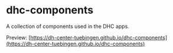 # dhc-components
A collection of components used in the DHC apps.


Preview: [https://dh-center-tuebingen.github.io/dhc-components](https://dh-center-tuebingen.github.io/dhc-components)
